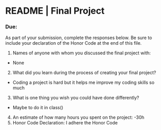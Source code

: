 # README | Final Project
### Due:

As part of your submission, complete the responses below. Be sure to include your declaration of the Honor Code at the end of this file.

1. Names of anyone with whom you discussed the final project with: 
- None
2. What did you learn during the process of creating your final project?
- Coding a project is hard but it helps me improve my coding skills so much
3. What is one thing you wish you could have done differently?
- Maybe to do it in class()

4. An estimate of how many hours you spent on the project:
-30h
5. Honor Code Declaration:
 I adhere the Honor Code